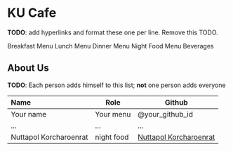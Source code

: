 # KU Cafe

**TODO**: add hyperlinks and format these one per line. Remove this TODO.

Breakfast Menu
Lunch Menu
Dinner Menu
Night Food Menu
Beverages

## About Us

**TODO**: Each person adds himself to this list; **not** one person adds everyone

| Name      | Role      | Github   |
|:----------|-----------|----------|
| Your name | Your menu | @your_github_id |
| ...       | ...       | ...      |
| Nuttapol Korcharoenrat | night food | [Nuttapol Korcharoenrat](https://github.com/nuttapol-kor) |

